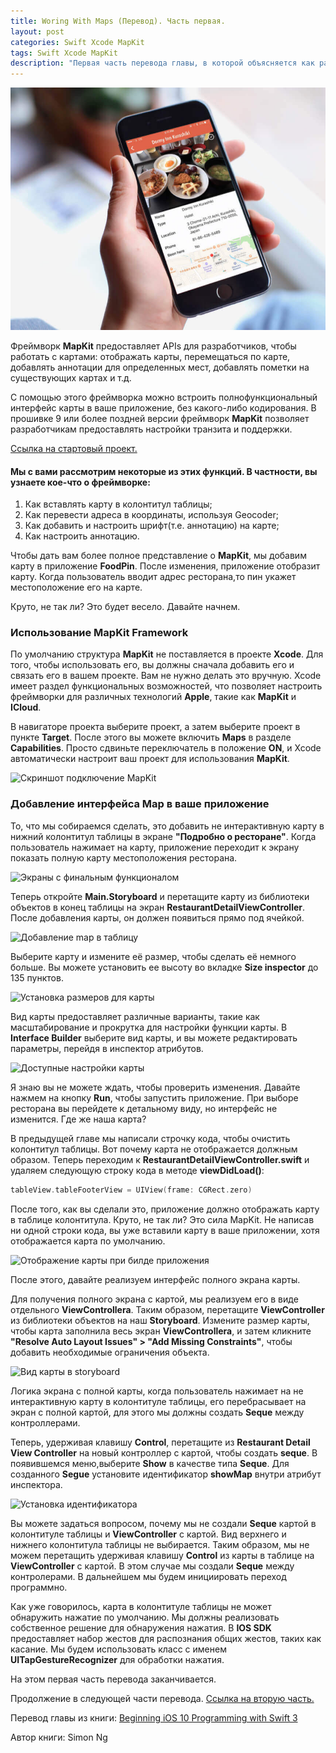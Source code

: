 ```yaml
---
title: Woring With Maps (Перевод). Часть первая.
layout: post
categories: Swift Xcode MapKit
tags: Swift Xcode MapKit
description: "Первая часть перевода главы, в которой объясняется как работать с MapKit."
---
```


![Работае и MapKit framework.](/images/post/Simon-Ng-Beginning-iOS-10-Programming-with-Swift.jpg)

Фреймворк **MapKit** предоставляет APIs для разработчиков, чтобы работать с картами:
отображать карты, перемещаться по карте, добавлять аннотации для определенных
мест, добавлять пометки на существующих картах и т.д.

С помощью этого фреймворка можно встроить полнофункциональный интерфейс карты
в ваше приложение, без какого-либо кодирования. В прошивке 9 или более поздней
версии фреймворк **MapKit** позволяет разработчикам предоставлять настройки
транзита и поддержки.

[Ссылка на стартовый проект.](http://www.appcoda.com/resources/swift3/FoodPinAnimationExercise.zip)

#### Мы с вами рассмотрим некоторые из этих функций. В частности, вы узнаете кое-что о фреймворке:
1. Как вставлять карту в колонтитул таблицы;
2. Как перевести адреса в координаты, используя Geocoder;
3. Как добавить и настроить шрифт(т.е. аннотацию) на карте;
4. Как настроить аннотацию.

Чтобы дать вам более полное представление о **MapKit**, мы добавим
карту в приложение **FoodPin**. После изменения, приложение отобразит карту. Когда
пользователь вводит адрес ресторана,то пин укажет местоположение его на карте.

Круто, не так ли? Это будет весело. Давайте начнем.

### Использование MapKit Framework
По умолчанию структура **MapKit** не поставляется в проекте **Xcode**. Для того,
чтобы использовать его, вы должны сначала добавить его и связать его в вашем проекте.
Вам не нужно делать это вручную. Xcode имеет раздел функциональных возможностей,
что позволяет настроить фреймворки для различных технологий **Apple**,
такие как **MapKit** и **ICloud**.

В навигаторе проекта выберите проект, а затем выберите проект в пункте **Target**.
После этого вы можете включить **Maps** в разделе **Capabilities**. Просто
сдвиньте переключатель в положение **ON**, и Xcode автоматически настроит
ваш проект для использования **MapKit**.

![Скриншот подключение MapKit](https://monosnap.com/file/Q0zMn08vRDwh67JwKxRyFctuoabn0m.png)

### Добавление интерфейса Map в ваше приложение
То, что мы собираемся сделать, это добавить не интерактивную карту в нижний
колонтитул таблицы в экране **"Подробно о ресторане"**. Когда пользователь нажимает
на карту, приложение переходит к экрану показать полную карту местоположения ресторана.

![Экраны с финальным функционалом](https://monosnap.com/file/9m5dIgpyj0Q5rPyElVWqiqHV3oS46w.png)

Теперь откройте **Main.Storyboard** и перетащите карту из библиотеки объектов в
конец таблицы на экран **RestaurantDetailViewController**. После добавления карты,
он должен появиться прямо под ячейкой.

![Добавление map в таблицу](https://monosnap.com/file/7EB8RGWq8R0ieoKvQAk0J6xvjXBFRO.png)

Выберите карту и измените её размер, чтобы сделать её немного больше. Вы можете
установить ее высоту во вкладке **Size inspector** до 135 пунктов.

![Установка размеров для карты](https://monosnap.com/file/N1P0pk5iwdic6F1iMMJ1mDXTOTe1Qb.png)

Вид карты предоставляет различные варианты, такие как масштабирование и прокрутка
для настройки функции карты. В **Interface Builder** выберите вид карты,
и вы можете редактировать параметры, перейдя в инспектор атрибутов.

![Доступные настройки карты](https://monosnap.com/file/SWLhzf5hIcugKqQ4TuvJ3iK4pqHds1.png)

Я знаю вы не можете ждать, чтобы проверить изменения. Давайте нажмем на
кнопку **Run**, чтобы запустить приложение. При выборе ресторана вы перейдете к
детальному виду, но интерфейс не изменится. Где же наша карта?

В предыдущей главе мы написали строчку кода, чтобы очистить колонтитул таблицы.
Вот почему карта не отображается должным образом. Теперь переходим
к **RestaurantDetailViewController.swift** и удаляем следующую строку
кода в методе **viewDidLoad()**:

```swift
tableView.tableFooterView = UIView(frame: CGRect.zero)
```

После того, как вы сделали это, приложение должно отображать карту в
таблице колонтитула. Круто, не так ли? Это сила MapKit. Не написав ни
одной строки кода, вы уже вставили карту в ваше приложении, хотя отображается
карта по умолчанию.

![Отображение карты при билде приложения](https://monosnap.com/file/sEsjaCbTocMB7w0CLfsnowjhwsztyR.png)

После этого, давайте реализуем интерфейс полного экрана карты.

Для получения полного экрана с картой, мы реализуем его в виде отдельного **ViewControllera**.
Таким образом, перетащите **ViewController** из библиотеки объектов на наш **Storyboard**.
Измените размер карты, чтобы карта заполнила весь экран **ViewControllera**,
и затем кликните **"Resolve Auto Layout Issues" > "Add Missing Constraints"**,
чтобы добавить необходимые ограничения объекта.

![Вид карты в storyboard](https://monosnap.com/file/YRnlKcBpEesCEqT4YNalwKYHCpgel7.png)

Логика экрана с полной карты, когда пользователь нажимает на не интерактивную карту в
колонтитуле таблицы, его перебрасывает на экран с полной картой, для этого мы должны
создать **Seque** между контроллерами.

Теперь, удерживая клавишу **Control**, перетащите из **Restaurant Detail View Controller**
на новый контроллер с картой, чтобы создать **seque**. В появившемся меню,выберите **Show**
в качестве типа **Seque**. Для созданного **Segue** установите идентификатор **showMap**
внутри атрибут инспектора.

![Установка идентификатора](https://monosnap.com/file/vPOWk1WJYQs0n5HNNjzDOYpAJVrtbs.png)

Вы можете задаться вопросом, почему мы не создали **Seque** картой в колонтитуле таблицы
и **ViewController** с картой. Вид верхнего и нижнего колонтитула таблицы не выбирается.
Таким образом, мы не можем перетащить удерживая клавишу **Control**  из карты в таблице
на **ViewController** с картой. В этом случае мы создали **Seque** между контролерами.
В дальнейшем мы будем инициировать переход программно.

Как уже говорилось, карта в колонтитуле таблицы не может обнаружить нажатие по умолчанию.
Мы должны реализовать собственное решение для обнаружения нажатия. В **IOS SDK**
предоставляет набор жестов для распознания общих жестов, таких как касание.
Мы будем использовать класс с именем **UITapGestureRecognizer** для обработки нажатия.

На этом первая часть перевода заканчивается.

Продолжение в следующей части перевода.
[Ссылка на вторую часть.](http://vaeum.com/blog/2017/02/24/woring-with-maps-second/)

Перевод главы из книги: [Beginning iOS 10 Programming with Swift 3](https://www.amazon.com/Beginning-iOS-10-Programming-Swift/dp/1520222599/ref=sr_1_1?s=books&ie=UTF8&qid=1487189058&sr=1-1&keywords=Simon+Ng)

Автор книги: Simon Ng



